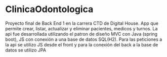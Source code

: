# ClinicaOdontologica

Proyecto final de Back End 1 en la carrera CTD de Digital House. 
App que permite crear, listar, actualizar y eliminar pacientes, medicos y  turnos.
La api fue desarrollada utilizando el patron de diseño MVC con Java (spring boot), JS con conexión a una base de datos SQL(H2). 
Para las peticiones a la api se utilizo JS desde el front y para la conexión del back a la base de datos se utilizo JPA

